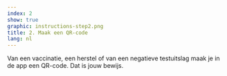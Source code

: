 ```yaml
---
index: 2
show: true
graphic: instructions-step2.png
title: 2. Maak een QR-code
lang: nl
---
```

Van een vaccinatie, een herstel of van een negatieve testuitslag maak je in de app een QR-code. Dat is jouw bewijs.
